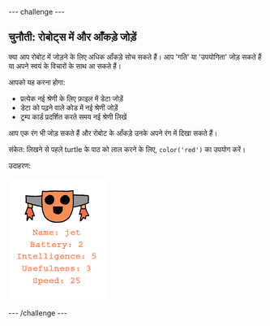 \--- challenge \---

## चुनौती: रोबोट्स में और आँकड़े जोड़ें

क्या आप रोबोट में जोड़ने के लिए अधिक आँकड़े सोच सकते हैं। आप 'गति' या 'उपयोगिता' जोड़ सकते हैं या अपने स्वयं के विचारों के साथ आ सकते हैं।

आपको यह करना होगा:

+ प्रत्येक नई श्रेणी के लिए फ़ाइल में डेटा जोड़ें 
+ डेटा को पढ़ने वाले कोड में नई श्रेणी जोड़ें
+ ट्रम्प कार्ड प्रदर्शित करते समय नई श्रेणी लिखें

आप एक रंग भी जोड़ सकते हैं और रोबोट के आँकड़े उनके अपने रंग में दिखा सकते हैं।

संकेत: लिखने से पहले turtle के पाठ को लाल करने के लिए, `color('red')` का उपयोग करें।

उदाहरण:

![स्क्रीनशॉट](images/robotrumps-jet.png)

\--- /challenge \---